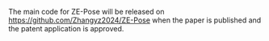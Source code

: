 The main code for ZE-Pose will be released on https://github.com/Zhangyz2024/ZE-Pose when the paper is published and the patent application is approved.
